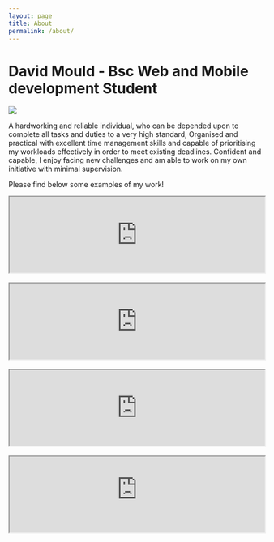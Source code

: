 ```yaml
---
layout: page
title: About
permalink: /about/
---
```

<p>
<h1>David Mould - Bsc Web and Mobile development Student</h1>
</p>

![](https://avatars.githubusercontent.com/u/91611885?v=4)

A hardworking and reliable individual, who can be depended upon to complete all tasks and duties to a very high standard, Organised and practical with excellent time management skills and capable of prioritising my workloads effectively in order to meet existing deadlines. Confident and capable, I enjoy facing new challenges and am able to work on my own initiative with minimal supervision.

Please find below some examples of my work!

 <iframe style="width: 100%" height: 300px src="https://codepen.io/FEDavid/pen/gOqbgeb" title="React calculator"></iframe><br><br>
 <iframe style="width: 100%" height: 300px src="https://codepen.io/FEDavid/pen/BaMoJOQ" title="4 tile image gallery"></iframe><br><br>
 <iframe style="width: 100%" height: 300px src="https://codepen.io/FEDavid/pen/poGvZbE" title="Pure CSS card rotate"></iframe><br><br>
 <iframe style="width: 100%" height: 300px src="https://basic-weather.onrender.com/" title="Python/Flask weather web app"></iframe><br><br>
